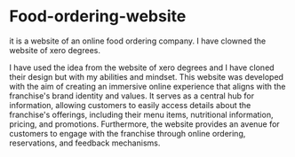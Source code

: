 # Food-ordering-website
it is a website of an online food ordering company. I have clowned the website of xero degrees.
<br>

I have used the idea from the website of xero degrees and I have cloned their 
design but with my abilities and mindset. This website was developed with the aim 
of creating an immersive online experience that aligns with the franchise's brand 
identity and values. It serves as a central hub for information, allowing customers 
to easily access details about the franchise's offerings, including their menu items, 
nutritional information, pricing, and promotions. Furthermore, the website 
provides an avenue for customers to engage with the franchise through online 
ordering, reservations, and feedback mechanisms.

